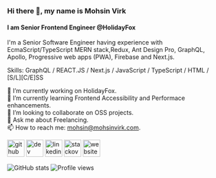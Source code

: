 ### Hi there 👋, my name is Mohsin Virk
#### I am Senior Frontend Engineer @HolidayFox
I'm a Senior Software Engineer having experience with EcmaScript/TypeScript MERN stack,Redux, Ant Design Pro, GraphQL, Apollo, Progressive web apps (PWA), Firebase and Next.js.

Skills: GraphQL / REACT.JS / Next.js / JavaScript / TypeScript / HTML / [S/L][C/E]SS

🔭 I’m currently working on HolidayFox.   
🌱 I’m currently learning Frontend Accessibility and Performace enhancements.   
👯 I’m looking to collaborate on OSS projects.   
💬 Ask me about Freelancing.   
📫 How to reach me: mohsin@mohsinvirk.com.   

[<img src='https://cdn.jsdelivr.net/npm/simple-icons@3.0.1/icons/github.svg' alt='github' height='40'>](https://github.com/mohsinvirk)  [<img src='https://cdn.jsdelivr.net/npm/simple-icons@3.0.1/icons/dev-dot-to.svg' alt='dev' height='40'>](https://dev.to/mohsinvirk)  [<img src='https://cdn.jsdelivr.net/npm/simple-icons@3.0.1/icons/linkedin.svg' alt='linkedin' height='40'>](https://www.linkedin.com/in/mohsin-virk/)    [<img src='https://cdn.jsdelivr.net/npm/simple-icons@3.0.1/icons/stackoverflow.svg' alt='stackoverflow' height='40'>](https://stackoverflow.com/users/6318732)  [<img src='https://cdn.jsdelivr.net/npm/simple-icons@3.0.1/icons/icloud.svg' alt='website' height='40'>](mohsinvirk.com)  

![GitHub stats](https://github-readme-stats.vercel.app/api?username=mohsinvirk&show_icons=true)  ![Profile views](https://gpvc.arturio.dev/mohsinvirk)  
